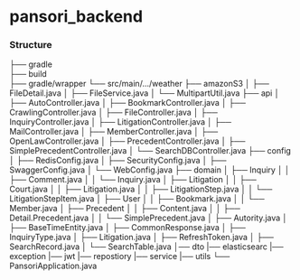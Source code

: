 # pansori_backend

### Structure
├── gradle  
├── build  
├── gradle/wrapper
└── src/main/.../weather
    ├── amazonS3
    │   ├── FileDetail.java
    │   ├── FileService.java
    │   └── MultipartUtil.java
    ├── api
    │   ├── AutoController.java
    │   ├── BookmarkController.java
    │   ├── CrawlingController.java
    │   ├── FileController.java
    │   ├── InquiryController.java
    │   ├── LitigationController.java
    │   ├── MailController.java
    │   ├── MemberController.java
    │   ├── OpenLawController.java
    │   ├── PrecedentController.java
    │   ├── SimplePrecedentController.java
    │   └── SearchDBController.java
    ├── config
    │   ├── RedisConfig.java
    │   ├── SecurityConfig.java
    │   ├── SwaggerConfig.java
    │   └── WebConfig.java
    ├── domain
    │   ├── Inquiry
    │   │   ├── Comment.java
    │   │   └── Inquiry.java
    │   ├── Litigation
    │   │   ├── Court.java
    │   │   ├── Litigation.java
    │   │   ├── LitigationStep.java
    │   │   └── LitigationStepItem.java
    │   ├── User
    │   │   ├── Bookmark.java
    │   │   └── Member.java
    │   ├── Precedent
    │   │   ├── Content.java
    │   │   ├── Detail.Precedent.java
    │   │   └── SimplePrecedent.java
    │   ├── Autority.java
    │   ├── BaseTimeEntity.java
    │   ├── CommonResponse.java
    │   ├── InquiryType.java
    │   ├── Litigation.java
    │   ├── RefreshToken.java
    │   ├── SearchRecord.java
    │   └── SearchTable.java
    │── dto
    |── elasticsearc
    |── exception
    |── jwt
    |── repostiory
    |── service
    |── utils
    └── PansoriApplication.java
